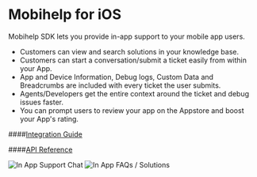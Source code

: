 Mobihelp for iOS
=========


Mobihelp SDK lets you provide in-app support to your mobile app users.

  - Customers can view and search solutions in your knowledge base.
  - Customers can start a conversation/submit a ticket easily from within your App.
  - App and Device Information, Debug logs, Custom Data and Breadcrumbs are included with every ticket the user submits.
  - Agents/Developers get the entire context around the ticket and debug issues faster.
  - You can prompt users to review your app on the Appstore and boost your App's rating.

####[Integration Guide](http://developer.freshdesk.com/mobihelp/ios/integration_guide)

####[API Reference](http://developer.freshdesk.com/mobihelp/ios/api)

![In App Support Chat](https://s3.amazonaws.com/assets.mobihelp.freshpo.com/images/iphone5s_conversation.png)
![In App FAQs / Solutions](https://s3.amazonaws.com/assets.mobihelp.freshpo.com/images/iphone5s_solutions.png)
